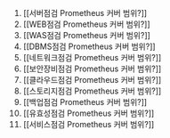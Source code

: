 1. [[서버점검 Prometheus 커버 범위?]]
2. [[WEB점검 Prometheus 커버 범위?]]
3. [[WAS점검 Prometheus 커버 범위?]]
4. [[DBMS점검 Prometheus 커버 범위?]]
5. [[네트워크점검 Prometheus 커버 범위?]]
6. [[보안장비점검 Prometheus 커버 범위?]]
7. [[클라우드점검 Prometheus 커버 범위?]]
8. [[스토리지점검 Prometheus 커버 범위?]]
9. [[백업점검 Prometheus 커버 범위?]]
10. [[유효성점검 Prometheus 커버 범위?]]
11. [[서비스점검 Prometheus 커버 범위?]]
